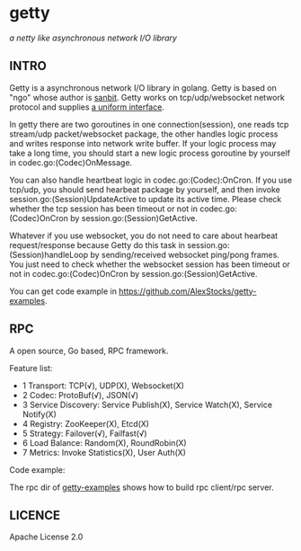 # getty

 *a netty like asynchronous network I/O library*

## INTRO

Getty is a asynchronous network I/O library in golang. Getty is based on "ngo" whose author is [sanbit](https://github.com/sanbit). Getty works on tcp/udp/websocket network protocol and supplies [a uniform interface](https://github.com/alexstocks/getty/blob/master/getty.go#L45).

In getty there are two goroutines in one connection(session), one reads tcp stream/udp packet/websocket package, the other handles logic process and writes response into network write buffer. If your logic process may take a long time, you should start a new logic process goroutine by yourself in codec.go:(Codec)OnMessage.

You can also handle heartbeat logic in codec.go:(Codec):OnCron. If you use tcp/udp, you should send hearbeat package by yourself, and then invoke session.go:(Session)UpdateActive to update its active time. Please check whether the tcp session has been timeout or not in codec.go:(Codec)OnCron by session.go:(Session)GetActive.

Whatever if you use websocket, you do not need to care about hearbeat request/response because Getty do this task in session.go:(Session)handleLoop by sending/received websocket ping/pong frames. You just need to  check whether the websocket session has been timeout or not in codec.go:(Codec)OnCron by session.go:(Session)GetActive.

You can get code example in https://github.com/AlexStocks/getty-examples.

## RPC

A open source, Go based, RPC framework.

Feature list:

- 1 Transport: TCP(√), UDP(X), Websocket(X)
- 2 Codec: ProtoBuf(√), JSON(√)
- 3 Service Discovery: Service Publish(X), Service Watch(X), Service Notify(X)
- 4 Registry: ZooKeeper(X), Etcd(X)
- 5 Strategy: Failover(√), Failfast(√)
- 6 Load Balance: Random(X), RoundRobin(X)
- 7 Metrics:  Invoke Statistics(X), User Auth(X)

Code example:

The rpc dir of [getty-examples](https://github.com/alexstocks/getty-examples/) shows how to build rpc client/rpc server.

##



## LICENCE

Apache License 2.0

